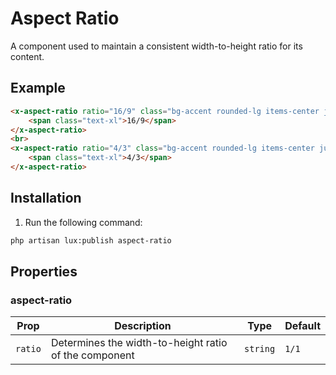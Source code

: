 # Aspect Ratio
A component used to maintain a consistent width-to-height ratio for its content.

## Example
```html
<x-aspect-ratio ratio="16/9" class="bg-accent rounded-lg items-center justify-center flex">
    <span class="text-xl">16/9</span>
</x-aspect-ratio>
<br>
<x-aspect-ratio ratio="4/3" class="bg-accent rounded-lg items-center justify-center flex">
    <span class="text-xl">4/3</span>
</x-aspect-ratio>
```

## Installation

1. Run the following command:

```bash
php artisan lux:publish aspect-ratio
```



## Properties

### aspect-ratio
| Prop    | Description                                             | Type     | Default |
|---------|---------------------------------------------------------|----------|---------|
| `ratio` | Determines the width-to-height ratio of the component   | `string` | `1/1`   |